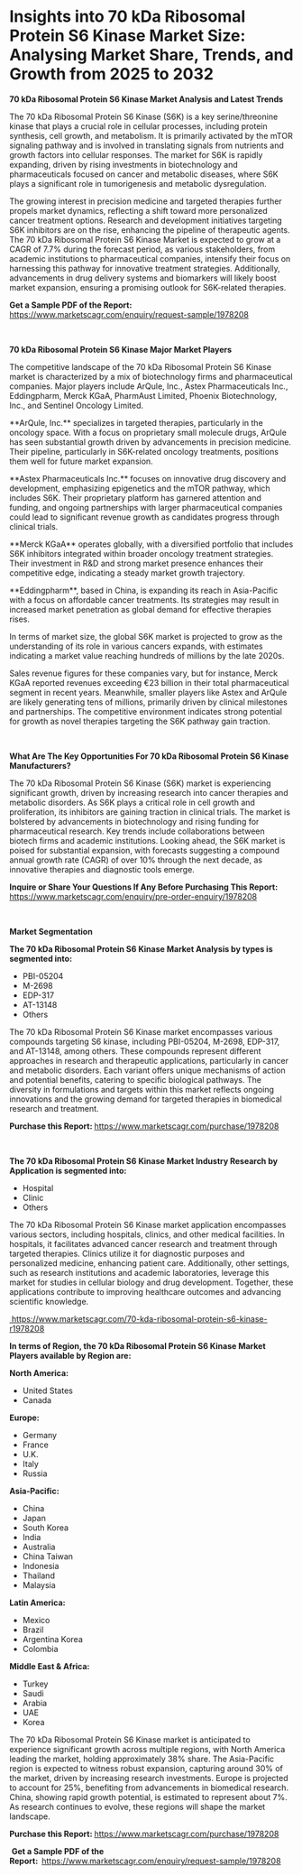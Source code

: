 <p><h1>Insights into 70 kDa Ribosomal Protein S6 Kinase Market Size: Analysing Market Share, Trends, and Growth from 2025 to 2032</h1></p><p><strong>70 kDa Ribosomal Protein S6 Kinase Market Analysis and Latest Trends</strong></p>
<p><p>The 70 kDa Ribosomal Protein S6 Kinase (S6K) is a key serine/threonine kinase that plays a crucial role in cellular processes, including protein synthesis, cell growth, and metabolism. It is primarily activated by the mTOR signaling pathway and is involved in translating signals from nutrients and growth factors into cellular responses. The market for S6K is rapidly expanding, driven by rising investments in biotechnology and pharmaceuticals focused on cancer and metabolic diseases, where S6K plays a significant role in tumorigenesis and metabolic dysregulation.</p><p>The growing interest in precision medicine and targeted therapies further propels market dynamics, reflecting a shift toward more personalized cancer treatment options. Research and development initiatives targeting S6K inhibitors are on the rise, enhancing the pipeline of therapeutic agents. The 70 kDa Ribosomal Protein S6 Kinase Market is expected to grow at a CAGR of 7.7% during the forecast period, as various stakeholders, from academic institutions to pharmaceutical companies, intensify their focus on harnessing this pathway for innovative treatment strategies. Additionally, advancements in drug delivery systems and biomarkers will likely boost market expansion, ensuring a promising outlook for S6K-related therapies.</p></p>
<p><strong>Get a Sample PDF of the Report:&nbsp;</strong> <a href="https://www.marketscagr.com/enquiry/request-sample/1978208?utm_campaign=3320&utm_medium=2&utm_source=Github&utm_content=ia&utm_term=19042025&utm_id=70-kda-ribosomal-protein-s6-kinase">https://www.marketscagr.com/enquiry/request-sample/1978208</a></p>
<p>&nbsp;</p>
<p><strong>70 kDa Ribosomal Protein S6 Kinase Major Market Players</strong></p>
<p><p>The competitive landscape of the 70 kDa Ribosomal Protein S6 Kinase market is characterized by a mix of biotechnology firms and pharmaceutical companies. Major players include ArQule, Inc., Astex Pharmaceuticals Inc., Eddingpharm, Merck KGaA, PharmAust Limited, Phoenix Biotechnology, Inc., and Sentinel Oncology Limited.</p><p>**ArQule, Inc.** specializes in targeted therapies, particularly in the oncology space. With a focus on proprietary small molecule drugs, ArQule has seen substantial growth driven by advancements in precision medicine. Their pipeline, particularly in S6K-related oncology treatments, positions them well for future market expansion.</p><p>**Astex Pharmaceuticals Inc.** focuses on innovative drug discovery and development, emphasizing epigenetics and the mTOR pathway, which includes S6K. Their proprietary platform has garnered attention and funding, and ongoing partnerships with larger pharmaceutical companies could lead to significant revenue growth as candidates progress through clinical trials.</p><p>**Merck KGaA** operates globally, with a diversified portfolio that includes S6K inhibitors integrated within broader oncology treatment strategies. Their investment in R&D and strong market presence enhances their competitive edge, indicating a steady market growth trajectory.</p><p>**Eddingpharm**, based in China, is expanding its reach in Asia-Pacific with a focus on affordable cancer treatments. Its strategies may result in increased market penetration as global demand for effective therapies rises.</p><p>In terms of market size, the global S6K market is projected to grow as the understanding of its role in various cancers expands, with estimates indicating a market value reaching hundreds of millions by the late 2020s.</p><p>Sales revenue figures for these companies vary, but for instance, Merck KGaA reported revenues exceeding €23 billion in their total pharmaceutical segment in recent years. Meanwhile, smaller players like Astex and ArQule are likely generating tens of millions, primarily driven by clinical milestones and partnerships. The competitive environment indicates strong potential for growth as novel therapies targeting the S6K pathway gain traction.</p></p>
<p>&nbsp;</p>
<p><strong>What Are The Key Opportunities For 70 kDa Ribosomal Protein S6 Kinase Manufacturers?</strong></p>
<p><p>The 70 kDa Ribosomal Protein S6 Kinase (S6K) market is experiencing significant growth, driven by increasing research into cancer therapies and metabolic disorders. As S6K plays a critical role in cell growth and proliferation, its inhibitors are gaining traction in clinical trials. The market is bolstered by advancements in biotechnology and rising funding for pharmaceutical research. Key trends include collaborations between biotech firms and academic institutions. Looking ahead, the S6K market is poised for substantial expansion, with forecasts suggesting a compound annual growth rate (CAGR) of over 10% through the next decade, as innovative therapies and diagnostic tools emerge.</p></p>
<p><strong>Inquire or Share Your Questions If Any Before Purchasing This Report:</strong> <a href="https://www.marketscagr.com/enquiry/pre-order-enquiry/1978208?utm_campaign=3320&utm_medium=2&utm_source=Github&utm_content=ia&utm_term=19042025&utm_id=70-kda-ribosomal-protein-s6-kinase">https://www.marketscagr.com/enquiry/pre-order-enquiry/1978208</a></p>
<p>&nbsp;</p>
<p><strong>Market Segmentation</strong></p>
<p><strong>The 70 kDa Ribosomal Protein S6 Kinase Market Analysis by types is segmented into:</strong></p>
<p><ul><li>PBI-05204</li><li>M-2698</li><li>EDP-317</li><li>AT-13148</li><li>Others</li></ul></p>
<p><p>The 70 kDa Ribosomal Protein S6 Kinase market encompasses various compounds targeting S6 kinase, including PBI-05204, M-2698, EDP-317, and AT-13148, among others. These compounds represent different approaches in research and therapeutic applications, particularly in cancer and metabolic disorders. Each variant offers unique mechanisms of action and potential benefits, catering to specific biological pathways. The diversity in formulations and targets within this market reflects ongoing innovations and the growing demand for targeted therapies in biomedical research and treatment.</p></p>
<p><strong>Purchase this Report:&nbsp;</strong><a href="https://www.marketscagr.com/purchase/1978208?utm_campaign=3320&utm_medium=2&utm_source=Github&utm_content=ia&utm_term=19042025&utm_id=70-kda-ribosomal-protein-s6-kinase">https://www.marketscagr.com/purchase/1978208</a></p>
<p>&nbsp;</p>
<p><strong>The 70 kDa Ribosomal Protein S6 Kinase Market Industry Research by Application is segmented into:</strong></p>
<p><ul><li>Hospital</li><li>Clinic</li><li>Others</li></ul></p>
<p><p>The 70 kDa Ribosomal Protein S6 Kinase market application encompasses various sectors, including hospitals, clinics, and other medical facilities. In hospitals, it facilitates advanced cancer research and treatment through targeted therapies. Clinics utilize it for diagnostic purposes and personalized medicine, enhancing patient care. Additionally, other settings, such as research institutions and academic laboratories, leverage this market for studies in cellular biology and drug development. Together, these applications contribute to improving healthcare outcomes and advancing scientific knowledge.</p></p>
<p><a href="https://www.marketscagr.com/70-kda-ribosomal-protein-s6-kinase-r1978208?utm_campaign=3320&utm_medium=2&utm_source=Github&utm_content=ia&utm_term=19042025&utm_id=70-kda-ribosomal-protein-s6-kinase">&nbsp;https://www.marketscagr.com/70-kda-ribosomal-protein-s6-kinase-r1978208</a></p>
<p><strong>In terms of Region, the 70 kDa Ribosomal Protein S6 Kinase Market Players available by Region are:</strong></p>
<p>
    <p> <strong> North America: </strong>
        <ul>
            <li>United States</li>
            <li>Canada</li>
        </ul>
        </p> 
    <p> <strong> Europe: </strong>
        <ul>
            <li>Germany</li>
            <li>France</li>
            <li>U.K.</li>
            <li>Italy</li>
            <li>Russia</li>
        </ul>
        </p> 
    <p> <strong> Asia-Pacific: </strong>
        <ul>
            <li>China</li>
            <li>Japan</li>
            <li>South Korea</li>
            <li>India</li>
            <li>Australia</li>
            <li>China Taiwan</li>
            <li>Indonesia</li>
            <li>Thailand</li>
            <li>Malaysia</li>
        </ul>
        </p> 
    <p> <strong> Latin America: </strong>
        <ul>
            <li>Mexico</li>
            <li>Brazil</li>
            <li>Argentina Korea</li>
            <li>Colombia</li>
        </ul>
        </p> 
    <p> <strong> Middle East & Africa: </strong>
        <ul>
            <li>Turkey</li>
            <li>Saudi</li>
            <li>Arabia</li>
            <li>UAE</li>
            <li>Korea</li>
        </ul>
    </p>
    </p>
<p><p>The 70 kDa Ribosomal Protein S6 Kinase market is anticipated to experience significant growth across multiple regions, with North America leading the market, holding approximately 38% share. The Asia-Pacific region is expected to witness robust expansion, capturing around 30% of the market, driven by increasing research investments. Europe is projected to account for 25%, benefiting from advancements in biomedical research. China, showing rapid growth potential, is estimated to represent about 7%. As research continues to evolve, these regions will shape the market landscape.</p></p>
<p><strong>Purchase this Report: </strong><a href="https://www.marketscagr.com/purchase/1978208?utm_campaign=3320&utm_medium=2&utm_source=Github&utm_content=ia&utm_term=19042025&utm_id=70-kda-ribosomal-protein-s6-kinase">https://www.marketscagr.com/purchase/1978208</a></p>
<p>&nbsp;<strong>Get a Sample PDF of the Report:&nbsp;&nbsp;</strong><a href="https://www.marketscagr.com/enquiry/request-sample/1978208?utm_campaign=3320&utm_medium=2&utm_source=Github&utm_content=ia&utm_term=19042025&utm_id=70-kda-ribosomal-protein-s6-kinase">https://www.marketscagr.com/enquiry/request-sample/1978208</a></p>
<p><strong></strong></p>
<p><p></p><p></p><p></p></p>